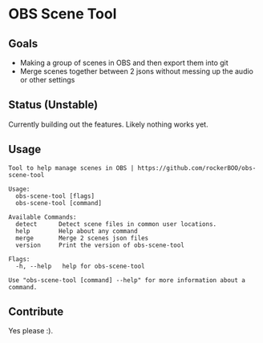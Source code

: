 # OBS Scene Tool

## Goals 
- Making a group of scenes in OBS and then export them into git
- Merge scenes together between 2 jsons without messing up the audio or other settings

## Status (Unstable)

Currently building out the features. Likely nothing works yet. 

## Usage

```
Tool to help manage scenes in OBS | https://github.com/rockerBOO/obs-scene-tool

Usage:
  obs-scene-tool [flags]
  obs-scene-tool [command]

Available Commands:
  detect      Detect scene files in common user locations.
  help        Help about any command
  merge       Merge 2 scenes json files
  version     Print the version of obs-scene-tool

Flags:
  -h, --help   help for obs-scene-tool

Use "obs-scene-tool [command] --help" for more information about a command.
```

## Contribute

Yes please :).

